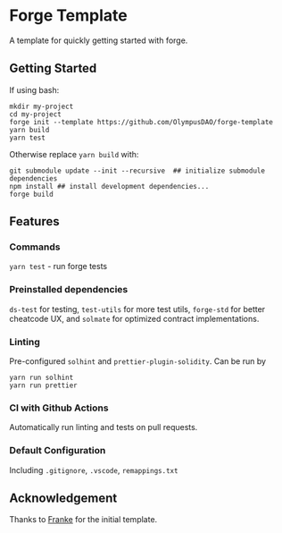 # Forge Template

A template for quickly getting started with forge.

## Getting Started

If using bash:

```
mkdir my-project
cd my-project
forge init --template https://github.com/OlympusDAO/forge-template
yarn build
yarn test
```

Otherwise replace `yarn build` with:

```
git submodule update --init --recursive  ## initialize submodule dependencies
npm install ## install development dependencies...
forge build
```

## Features

### Commands

`yarn test` - run forge tests 

### Preinstalled dependencies

`ds-test` for testing, `test-utils` for more test utils, `forge-std` for better cheatcode UX, and `solmate` for optimized contract implementations.

### Linting

Pre-configured `solhint` and `prettier-plugin-solidity`. Can be run by

```
yarn run solhint
yarn run prettier
```

### CI with Github Actions

Automatically run linting and tests on pull requests.

### Default Configuration

Including `.gitignore`, `.vscode`, `remappings.txt`

## Acknowledgement

Thanks to [Franke](https://github.com/FrankieIsLost) for the initial template.
